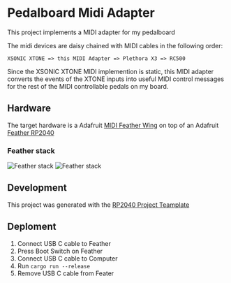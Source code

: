 # Pedalboard Midi Adapter

This project implements a MIDI adapter for my pedalboard

The midi devices are daisy chained with MIDI cables in the following order:

```
XSONIC XTONE => this MIDI Adapter => Plethora X3 => RC500
```

Since the XSONIC XTONE MIDI implemention is static, this MIDI adapter converts the events of the XTONE inputs into
useful MIDI control messages for the rest of the MIDI controllable pedals on my board.

## Hardware

The target hardware is a Adafruit [MIDI Feather Wing](https://www.adafruit.com/product/4740) on top of an Adafruit
[Feather RP2040](https://www.adafruit.com/product/4884)

### Feather stack

![Feather stack](doc/feather1.png)
![Feather stack](doc/feather2.png)

## Development
This project was generated with the [RP2040 Project Teamplate](https://github.com/rp-rs/rp2040-project-template)

## Deploment

1. Connect USB C cable to Feather
2. Press Boot Switch on Feather
3. Connect USB C cable to Computer
4. Run `cargo run --release`
5. Remove USB C cable from Feater
